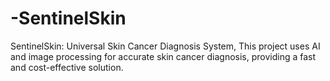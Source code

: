 # -SentinelSkin
SentinelSkin: Universal Skin Cancer Diagnosis System, This project uses AI and image processing for accurate skin cancer diagnosis, providing a fast and cost-effective solution.
